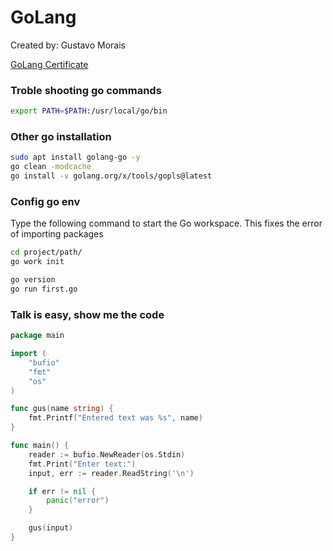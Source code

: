 # GoLang

Created by: Gustavo Morais

[GoLang Certificate](https://www.linkedin.com/learning/certificates/f75363e5c176cbb7695329ac0f68aebb6997b8dc520d0490e53eb440f67fe548)

### Troble shooting go commands
```sh
export PATH=$PATH:/usr/local/go/bin
```

### Other go installation
```sh
sudo apt install golang-go -y
go clean -modcache
go install -v golang.org/x/tools/gopls@latest
```

### Config go env
Type the following command to start the Go workspace.
This fixes the error of importing packages
```sh
cd project/path/
go work init
```

```sh
go version
go run first.go
```

### Talk is easy, show me the code
```go
package main

import (
	"bufio"
	"fmt"
	"os"
)

func gus(name string) {
	fmt.Printf("Entered text was %s", name)
}

func main() {
	reader := bufio.NewReader(os.Stdin)
	fmt.Print("Enter text:")
	input, err := reader.ReadString('\n')

	if err != nil {
		panic("error")
	}

	gus(input)
}
```